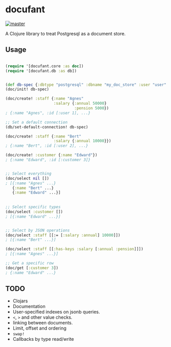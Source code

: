# docufant

[![master](https://img.shields.io/travis/xlevus/docufant-clj/master.svg?style=for-the-badge)](https://travis-ci.org/xlevus/docufant-clj)


A Clojure library to treat Postgresql as a document store.

## Usage


```clojure

(require '[docufant.core :as doc])
(require '[docufant.db :as db])


(def db-spec {:dbtype "postgresql" :dbname "my_doc_store" :user "user" :password "pass"})
(doc/init! db-spec)

(doc/create! :staff {:name "Agnes"
                     :salary {:annual 50000}
                              :pension 5000})
; {:name "Agnes", :id [:user 1], ...}

;; Set a default connection
(db/set-default-connection! db-spec)

(doc/create! :staff {:name "Bert" 
                     :salary {:annual 10000}})
; {:name "Bert", :id [:user 2], ...}

(doc/create! :customer {:name "Edward"})
; {:name "Edward", :id [:customer 3]}


;; Select everything
(doc/select nil [])
; [{:name "Agnes" ...}
   {:name "Bert" ...}
   {:name "Edward" ...}]
   
   
;; Select specific types
(doc/select :customer [])
; [{:name "Edward" ...}]


;; Select by JSON operations
(doc/select :staff [[:= [:salary :annual] 10000]])
; [{:name "Bert" ...}]

(doc/select :staff [[:has-keys :salary [:annual :pension]]])
; [{:name "Agnes" ...}]

;; Get a specific row
(doc/get [:customer 3])
; {:name "Edward" ...}

```

## TODO

* Clojars
* Documentation
* User-specified indexes on jsonb queries. 
* `<`, `>` and other value checks.
* linking between documents.
* Limit, offset and ordering
* `swap!`
* Callbacks by type read/write
